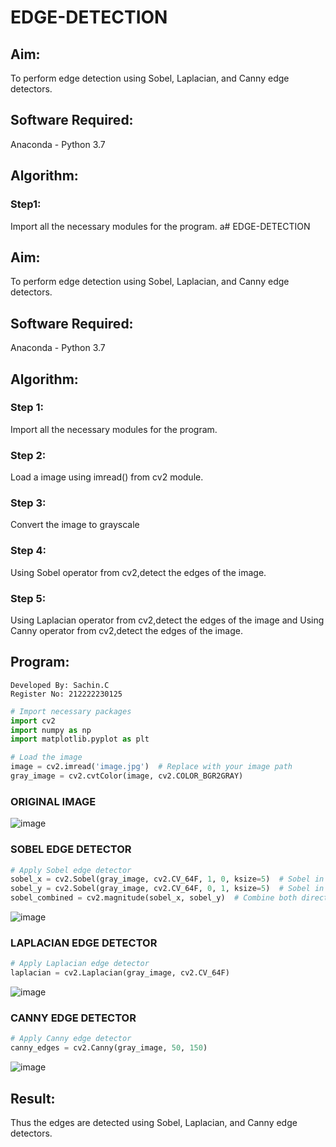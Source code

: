 # EDGE-DETECTION
## Aim:
To perform edge detection using Sobel, Laplacian, and Canny edge detectors.

## Software Required:
Anaconda - Python 3.7

## Algorithm:
### Step1:
Import all the necessary modules for the program.
a# EDGE-DETECTION
## Aim:
To perform edge detection using Sobel, Laplacian, and Canny edge detectors.

## Software Required:
Anaconda - Python 3.7

## Algorithm:
### Step 1:
Import all the necessary modules for the program.

### Step 2:
Load a image using imread() from cv2 module.

### Step 3:
Convert the image to grayscale

### Step 4:
Using Sobel operator from cv2,detect the edges of the image.

### Step 5:

Using Laplacian operator from cv2,detect the edges of the image and Using Canny operator from cv2,detect the edges of the image.

## Program:
```
Developed By: Sachin.C
Register No: 212222230125
```
```python
# Import necessary packages
import cv2
import numpy as np
import matplotlib.pyplot as plt

# Load the image
image = cv2.imread('image.jpg')  # Replace with your image path
gray_image = cv2.cvtColor(image, cv2.COLOR_BGR2GRAY)
```
### ORIGINAL IMAGE 

![image](https://github.com/user-attachments/assets/0145e0f1-a1f9-4443-90a1-6ada28b1d66d)

### SOBEL EDGE DETECTOR
```python
# Apply Sobel edge detector
sobel_x = cv2.Sobel(gray_image, cv2.CV_64F, 1, 0, ksize=5)  # Sobel in x direction
sobel_y = cv2.Sobel(gray_image, cv2.CV_64F, 0, 1, ksize=5)  # Sobel in y direction
sobel_combined = cv2.magnitude(sobel_x, sobel_y)  # Combine both directions
```
![image](https://github.com/user-attachments/assets/6700fd14-d503-485e-bc27-5aede777b92f)

### LAPLACIAN EDGE DETECTOR
```python
# Apply Laplacian edge detector
laplacian = cv2.Laplacian(gray_image, cv2.CV_64F)
```
![image](https://github.com/user-attachments/assets/18475ec2-7a0a-43ca-8287-272daecc8ee9)

### CANNY EDGE DETECTOR
```python
# Apply Canny edge detector
canny_edges = cv2.Canny(gray_image, 50, 150)
```
![image](https://github.com/user-attachments/assets/eb3725bf-dda1-4108-b32b-c5d30cf7d095)


## Result:
Thus the edges are detected using Sobel, Laplacian, and Canny edge detectors.
